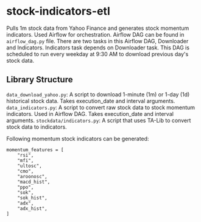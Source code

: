 # stock-indicators-etl
Pulls 1m stock data from Yahoo Finance and generates stock momentum indicators. Used Airflow for orchestration. Airflow DAG can be found in `airflow_dag.py` file. There are two tasks in this Airflow DAG, Downloader and Indicators. Indicators task depends on Downloader task. This DAG is scheduled to run every weekday at 9:30 AM to download previous day's stock data.

## Library Structure
`data_download_yahoo.py`: A script to download 1-minute (1m) or 1-day (1d) historical stock data. Takes execution_date and interval arguments.
`data_indicators.py`: A script to convert raw stock data to stock momentum indicators. Used in Airflow DAG. Takes execution_date and interval arguments.
`stockdata/indicators.py`: A script that uses TA-Lib to convert stock data to indicators.

Following momentum stock indicators can be generated:
```
momentum_features = [
    "rsi",
    "mfi",
    "ultosc",
    "cmo",
    "aroonosc",
    "macd_hist",
    "ppo",
    "sok",
    "sok_hist",
    "adx",
    "adx_hist",
]
```
